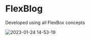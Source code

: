 # FlexBlog
Developed using all FlexBox concepts




![2023-01-24 14-53-19](https://user-images.githubusercontent.com/100050645/214371114-c774a592-6a92-41cd-97d0-dfae24347825.gif)
